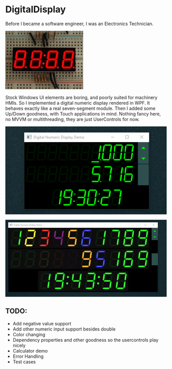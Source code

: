 # DigitalDisplay
Before I became a software engineer, I was an Electronics Technician.

![Image of real seven segment display](/docs/leds.jpg)

Stock Windows UI elements are boring, and poorly suited for machinery HMIs. So I implemented a digital numeric display rendered in WPF. It behaves exactly like a real seven-segment module. Then I added some Up/Down goodness, with Touch applications in mind. Nothing fancy here, no MVVM or multithreading, they are just UserControls for now.

![Gif of action](/docs/display.gif)

![Gif of colors](/docs/Luminescent.gif)

## TODO:

* Add negative value support
* Add other numeric input support besides double
* Color changing
* Dependency properties and other goodness so the usercontrols play nicely
* Calculator demo
* Error Handling
* Test cases
